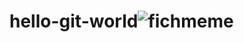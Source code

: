 # hello-git-world![fichmeme](https://user-images.githubusercontent.com/122633573/212381586-0eef725a-b8ad-49bf-86ca-8471d1ea942a.PNG)
